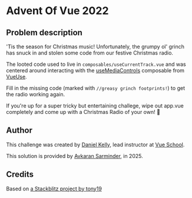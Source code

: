 # Advent Of Vue 2022

## Problem description

'Tis the season for Christmas music! Unfortunately, the grumpy ol' grinch has snuck in and stolen some code from our festive Christmas radio.

The looted code used to live in `composables/useCurrentTrack.vue` and was centered around interacting with the [useMediaControls](https://vueuse.org/core/usemediacontrols/#usemediacontrols) composable from [VueUse](https://vueuse.org/).

Fill in the missing code (marked with `//greasy grinch footprints!`) to get the radio working again.

If you're up for a super tricky but entertaining challege, wipe out app.vue completely and come up with a Christmas Radio of your own! 🚀

## Author

This challenge was created by [Daniel Kelly](https://twitter.com/danielkelly_io), lead instructor at [Vue School](https://vueschool.io/).

This solution is provided by [Avkaran Sarminder](https://github.com/AvkaranSarminder), in 2025.
## Credits

Based on [a Stackblitz project by tony19](https://stackblitz.com/edit/vue3-vite-starter)
